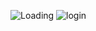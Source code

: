 
![Loading](https://github.com/user-attachments/assets/b86cfa05-1cfd-4b0f-b1c0-c862d7b7eac6)
![login](https://github.com/user-attachments/assets/dba5d8eb-2a0b-43bc-9f46-a1fcf76cc3a7)

